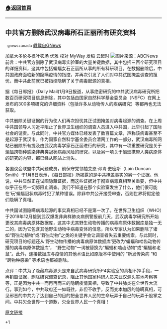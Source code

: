 ###  [:house:返回首頁](https://github.com/ourhimalayas/txt)
---

## 中共官方删除武汉病毒所石正丽所有研究资料
` gnewscanada` [轉載自GNews](https://gnews.org/zh-hans/739468/)

加拿大多伦多枫叶农场 优雅
校对 MyWay 发稿 云起时
![]()![](https://gnews.org/wp-content/uploads/2021/01/abcnews1-1.jpg)图片来源：ABCNews
前言：中共官方删除了武汉病毒实验室的大量关键数据，其中包括三百个研究项目的详细资料，这其中包括蝙蝠女石正丽所从事的所有科研项目。在数据删除后，中共国政府面临新的隐瞒疫情的指控，并再次引发了人们对中共试图掩盖调查的担忧，而中共此前就已被指控隐瞒了关于病毒起源的真相。

据《每日邮报》（Daily Mail)1月9日报道，从事绝密研究的中共武汉病毒研究所把数百页研究项目信息删除，其中包括由国家自然科学基金委员会（NSFC）在网上发布的300多项研究的详细资料（包括许多从动物传人的疾病研究）等都再也无法获取。

中共删除关键证据的行为使人们再次担忧其正试图掩盖对病毒起源的调查。在上周中共国领导人习近平阻止了世界卫生组织的调查人员进入中共国，此举引起了国际社会的谴责。与此同时，中共官方媒体已经发表了数百篇文章，声称该病毒甚至不是起源于武汉市。作为国家自然科学基金委员会清网工作的一部分，武汉病毒所网站已删除所有提及由武汉病毒学家石正丽进行的研究，其中有一项重要研究是关于蝙蝠跨物种感染非典类冠状病毒风险的研究，以及另一项关于蝙蝠携带人类病原体的研究的内容，都已经从网站上消失。

各国议会联盟中共问题成员，前保守党领袖艾恩·邓肯·史密斯（Lain Duncan Smith）于1月8日表示，《每日邮报》所揭露的是中共掩盖事实的另一个证据。他说，中共显然正在试图隐藏证据，而这些证据对于彻查病毒真相至关重要，但中共似乎正在尽一切努阻止调查。我们不知道在那个实验室发生了什么，他们很可能在‘玩’蝙蝠冠状病毒时犯了某种错误。除非中共公开接受审查，否则世界将假定他们隐瞒了真相。

中共国试图隐瞒病毒起源的事实真相已经不是第一次了。在世界卫生组织（WHO）于2019年12月接到武汉爆发非典样肺炎病例警报前几天，武汉病毒学研究所开始更改其病毒病原体数据库，这其中尤其野生动物传播的病毒病原体数据库是独一无二的，因为它包含其他野生动物中病毒变体的信息，所以专家认为如果删除了诸如“野生动植物”或“野生动物”之类的关键字会让调查者失去重要线索。与此同时，研究项目的标题还从‘野生动物传播的病毒病原体数据库’更改为‘蝙蝠和啮齿动物传播的病毒病原体数据库’， “野生动物”一词被替换为“蝙蝠和啮齿动物”或“蝙蝠和老鼠”。此外，连接数据库与疫情的其他术语比如原版本中使用的 “新发传染病 “和 “跨物种感染” 等术语也都被删除。

点评：中共为了隐藏病毒源头是来自武病毒研究所P4实验室的真相不择手段，一再销毁证据，删除研究调查记录，阻止其他国家科研人员来武汉源头实地考察等等，正是因为中共一而再再而三的隐瞒疫情真相，导致了中共肺炎在全世界大流行。事到如今，中共政府还一如既往，非但不收手，反而变本加厉的隐瞒真相，可见邪恶的中共为了达到自己的目的把全世界人民的生命玩弄于自己的玩弄于股掌之间。中共欠全世界一个道歉，欠全世界人民一个真相！

[原文链接](https://www.dailymail.co.uk/news/article-9129681/New-cover-fears-Chinese-officials-delete-critical-data-Wuhan-lab.html)

+1
